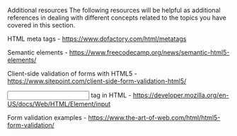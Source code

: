 Additional resources
The following resources will be helpful as additional references in dealing with different concepts related to the topics you have covered in this section. 

HTML meta tags - https://www.dofactory.com/html/metatags

Semantic elements - https://www.freecodecamp.org/news/semantic-html5-elements/

Client-side validation of forms with HTML5 - https://www.sitepoint.com/client-side-form-validation-html5/

<input> tag in HTML - https://developer.mozilla.org/en-US/docs/Web/HTML/Element/input

Form validation examples - https://www.the-art-of-web.com/html/html5-form-validation/